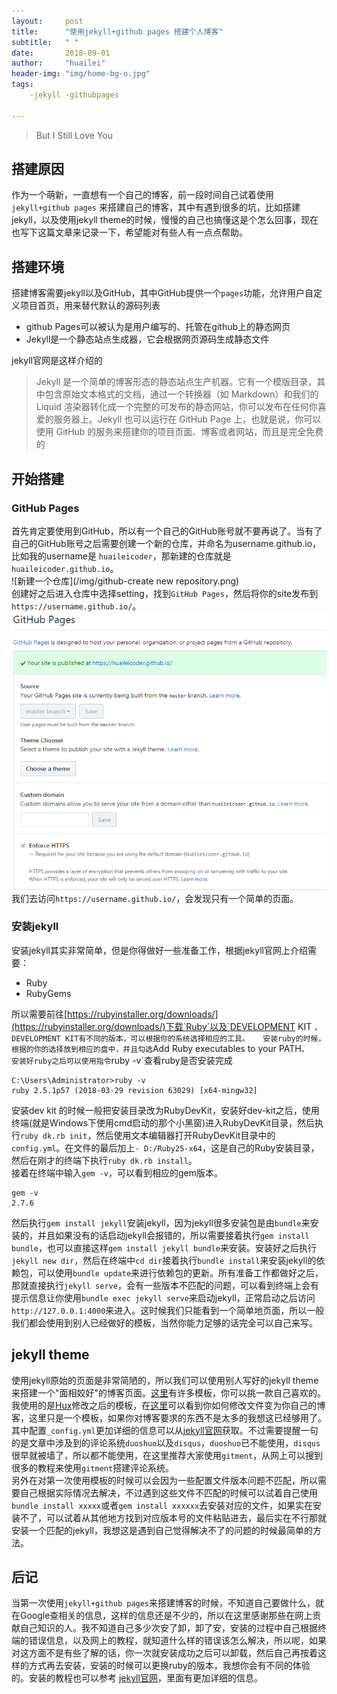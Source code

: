 ```yaml
---
layout:     post
title:      "使用jekyll+github pages 搭建个人博客"
subtitle:   " "
date:       2018-09-01
author:     "huailei"
header-img: "img/home-bg-o.jpg"
tags:
    -jekyll -githubpages
    
---
```


> But I Still Love You

## 搭建原因
作为一个萌新，一直想有一个自己的博客，前一段时间自己试着使用`jekyll+github pages` 来搭建自己的博客，其中有遇到很多的坑，比如搭建jekyll，以及使用jekyll theme的时候，慢慢的自己也搞懂这是个怎么回事，现在也写下这篇文章来记录一下，希望能对有些人有一点点帮助。  

## 搭建环境
搭建博客需要jekyll以及GitHub，其中GitHub提供一个`pages`功能，允许用户自定义项目首页，用来替代默认的源码列表  
- github Pages可以被认为是用户编写的、托管在github上的静态网页  
- Jekyll是一个静态站点生成器，它会根据网页源码生成静态文件   

jekyll官网是这样介绍的
>Jekyll 是一个简单的博客形态的静态站点生产机器。它有一个模版目录，其中包含原始文本格式的文档，通过一个转换器（如 Markdown）和我们的 Liquid 渲染器转化成一个完整的可发布的静态网站，你可以发布在任何你喜爱的服务器上。Jekyll 也可以运行在 GitHub Page 上，也就是说，你可以使用 GitHub 的服务来搭建你的项目页面、博客或者网站，而且是完全免费的

## 开始搭建
### GitHub Pages
首先肯定要使用到GitHub，所以有一个自己的GitHub账号就不要再说了。当有了自己的GitHub账号之后需要创建一个新的仓库，并命名为username.github.io，比如我的username是 
`huaileicoder`，那新建的仓库就是`huaileicoder.github.io`。    
![新建一个仓库](/img/github-create new repository.png)  
创建好之后进入仓库中选择setting，找到`GitHub Pages`，然后将你的site发布到`https://username.github.io/`。  
![github-pages](/img/github-pages.png)
我们去访问`https://username.github.io/`，会发现只有一个简单的页面。   

### 安装jekyll
安装jekyll其实非常简单，但是你得做好一些准备工作，根据jekyll官网上介绍需要：  
- Ruby
- RubyGems  

所以需要前往[https://rubyinstaller.org/downloads/](https://rubyinstaller.org/downloads/)下载`Ruby`以及`DEVELOPMENT KIT `，DEVELOPMENT KIT有不同的版本，可以根据你的系统选择相应的工具。  
安装ruby的时候，根据的你的选择放到相应的盘中，并且勾选`Add Ruby executables to your PATH`。  
安装好ruby之后可以使用指令`ruby -v`查看ruby是否安装完成  
```
C:\Users\Administrator>ruby -v
ruby 2.5.1p57 (2018-03-29 revision 63029) [x64-mingw32]
```
安装dev kit 的时候一般把安装目录改为RubyDevKit，安装好dev-kit之后，使用终端(就是Windows下使用cmd启动的那个小黑窗)进入RubyDevKit目录，然后执行`ruby dk.rb init`，然后使用文本编辑器打开RubyDevKit目录中的`config.yml`。在文件的最后加上`- D:/Ruby25-x64`，这是自己的Ruby安装目录，然后在刚才的终端下执行`ruby dk.rb install`。  
接着在终端中输入`gem -v`，可以看到相应的gem版本。
```
gem -v
2.7.6
```
然后执行`gem install jekyll`安装jekyll，因为jekyll很多安装包是由`bundle`来安装的，并且如果没有的话启动jekyll会报错的，所以需要接着执行`gem install bundle`，也可以直接这样`gem install jekyll bundle`来安装。安装好之后执行`jekyll new dir`，然后在终端中`cd dir`接着执行`bundle install`来安装jekyll的依赖包，可以使用`bundle update`来进行依赖包的更新。所有准备工作都做好之后，那就直接执行`jekyll serve`，会有一些版本不匹配的问题，可以看到终端上会有提示信息让你使用`bundle exec jekyll serve`来启动jekyll，正常启动之后访问`http://127.0.0.1:4000`来进入。这时候我们只能看到一个简单地页面，所以一般我们都会使用到别人已经做好的模板，当然你能力足够的话完全可以自己来写。

## jekyll theme
使用jekyll原始的页面是非常简陋的，所以我们可以使用别人写好的jekyll theme来搭建一个"面相姣好"的博客页面。[这里](http://jekyllthemes.org)有许多模板，你可以挑一款自己喜欢的。我使用的是[Hux](http://huangxuan.me/)修改之后的模板，在[这里](https://github.com/huaileicoder/huxpro.github.io)可以看到你如何修改文件变为你自己的博客，这里只是一个模板，如果你对博客要求的东西不是太多的我想这已经够用了。其中配置`_config.yml`更加详细的信息可以从[jekyll官网](http://jekyllcn.com/)获取。不过需要提醒一句的是文章中涉及到的评论系统`duoshuo`以及`disqus`，`duoshuo`已不能使用，`disqus`很早就被墙了，所以都不能使用，在这里推荐大家使用`gitment`，从网上可以搜到很多的教程来使用`gitment`搭建评论系统。  
另外在对第一次使用模板的时候可以会因为一些配置文件版本问题不匹配，所以需要自己根据实际情况去解决，不过遇到这些文件不匹配的时候可以试着自己使用`bundle install xxxxx`或者`gem install xxxxxx`去安装对应的文件，如果实在安装不了，可以试着从其他地方找到对应版本号的文件粘贴进去，最后实在不行那就安装一个匹配的jekyll，我想这是遇到自己觉得解决不了的问题的时候最简单的方法。

## 后记
当第一次使用`jekyll+github pages`来搭建博客的时候，不知道自己要做什么，就在Google查相关的信息，这样的信息还是不少的，所以在这里感谢那些在网上贡献自己知识的人。我不知道自己多少次安了卸，卸了安，安装的过程中自己根据终端的错误信息，以及网上的教程，就知道什么样的错误该怎么解决，所以呢，如果对这方面不是有些了解的话，你一次就安装成功之后可以卸载，然后自己再按着这样的方式再去安装，安装的时候可以更换ruby的版本，我想你会有不同的体验的。安装的教程也可以参考 [jekyll官网](http://jekyllcn.com/)，里面有更加详细的信息。